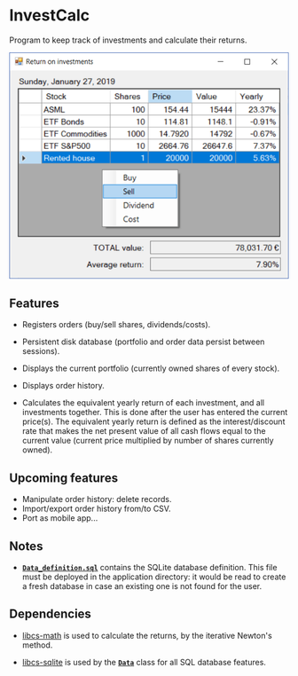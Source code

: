# InvestCalc
Program to keep track of investments and calculate their returns.

![Screenshot](docs/screenshots/example_main.png "Example of main window")

## Features
* Registers orders
(buy/sell shares, dividends/costs).

* Persistent disk database
(portfolio and order data persist between sessions).

* Displays the current portfolio
(currently owned shares of every stock).

* Displays order history.

* Calculates the equivalent yearly return of each investment,
and all investments together.
This is done after the user has entered the current price(s).
The equivalent yearly return is defined as the interest/discount rate
that makes the net present value of all cash flows
equal to the current value
(current price multiplied by number of shares currently owned).

## Upcoming features
* Manipulate order history: delete records.
* Import/export order history from/to CSV.
* Port as mobile app...

## Notes

* [**`Data_definition.sql`**](Data_definition.sql)
contains the SQLite database definition.
This file must be deployed in the application directory:
it would be read to create a fresh database
in case an existing one is not found for the user.

## Dependencies
* [libcs-math](https://github.com/XavierAP/libcs-math)
is used to calculate the returns,
by the iterative Newton's method.

* [libcs-sqlite](https://github.com/XavierAP/libcs-sqlite)
is used by
the [**`Data`**](Data.cs) class
for all SQL database features.
